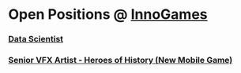 # Open Positions @ [InnoGames](https://www.innogames.com/career?s=github_jobs_repo)

### [Data Scientist](data-scientist.md)
### [Senior VFX Artist - Heroes of History \(New Mobile Game\)](senior-vfx-artist-heroes-of-history-new-mobile-game.md)
